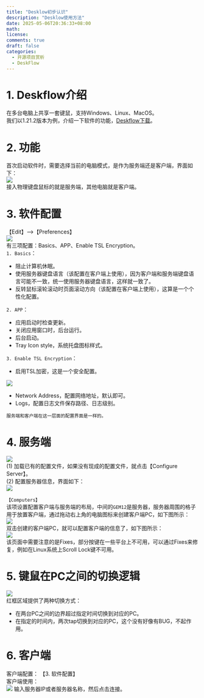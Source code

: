 ```yaml
---
title: "Desklow初步认识"
description: "Desklow使用方法"
date: 2025-05-06T20:36:33+08:00
math: 
license: 
comments: true
draft: false
categories:
  - 开源项目赏析
  - DeskFlow
---
```


# 1. Deskflow介绍
在多台电脑上共享一套键鼠，支持Windows、Linux、MacOS。     
我们以1.21.2版本为例，介绍一下软件的功能，[Deskflow下载](https://github.com/deskflow/deskflow)。

# 2. 功能
首次启动软件时，需要选择当前的电脑模式，是作为服务端还是客户端，界面如下：     
![](Deskflow.svg)    
接入物理键盘鼠标的就是服务端，其他电脑就是客户端。

# 3. 软件配置
【Edit】-->【Preferences】         
![](软件配置.png)      
有三项配置：Basics、APP、Enable TSL Encryption。  
`1. Basics`：
- 阻止计算机休眠。
- 使用服务器键盘语言（该配置在客户端上使用），因为客户端和服务端键盘语言可能不一致，统一使用服务器键盘语言，这样就一致了。
- 反转鼠标滚轮滚动时页面滚动方向（该配置在客户端上使用），这算是一个个性化配置。

`2. APP`：
- 应用启动时检查更新。
- 关闭应用窗口时，后台运行。
- 后台启动。
- Tray Icon style，系统托盘图标样式。

`3. Enable TSL Encryption`：     
- 启用TSL加密，这是一个安全配置。

![](软件网络地址配置.png)        
- Network Address，配置网络地址，默认即可。
- Logs，配置日志文件保存路径、日志级别。

`服务端和客户端在这一层面的配置界面是一样的。`

# 4. 服务端
![](服务器设置.png)   
(1) 加载已有的配置文件，如果没有现成的配置文件，就点击【Configure Server】。   
(2) 配置服务器信息，界面如下：        
![](服务器配置界面.png)    

`【Computers】`   
该项设置配置客户端与服务端的布局，中间的`GEM12`是服务器，服务器周围的格子用于放置客户端，通过拖动右上角的电脑图标来创建客户端PC，如下图所示：            
![](创建客户端.png)         
双击创建的客户端PC，就可以配置客户端的信息了，如下图所示：       
![](客户端PC配置.png)         
该页面中需要注意的是Fixes，部分按键在一些平台上不可用，可以通过Fixes来修复，例如在Linux系统上Scroll Lock键不可用。        


# 5. 键鼠在PC之间的切换逻辑
![](PC之间切换逻辑.png)   
红框区域提供了两种切换方式：    
- 在两台PC之间的边界超过指定时间切换到对应的PC。    
- 在指定的时间内，两次tap切换到对应的PC，这个没有好像有BUG，不起作用。

# 6. 客户端
客户端配置： 【3. 软件配置】  
客户端使用：    
![](客户端使用.png)
输入服务器IP或者服务器名称，然后点击连接。
